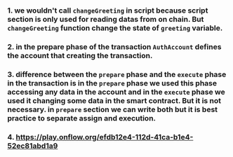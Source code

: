### 1. we wouldn't call `changeGreeting` in script because script section is only used for reading datas from on chain. But `changeGreeting` function change the state of `greeting` variable.
### 2. in the prepare phase of the transaction `AuthAccount` defines the account that creating the transaction.
### 3. difference between the `prepare` phase and the `execute` phase in the transaction is in the `prepare` phase we used this phase accessing any data in the account and in the `execute` phase we used it changing some data in the smart contract. But it is not necessary. in `prepare` section we can write both but it is best practice to separate assign and execution.
### 4. https://play.onflow.org/efdb12e4-112d-41ca-b1e4-52ec81abd1a9
